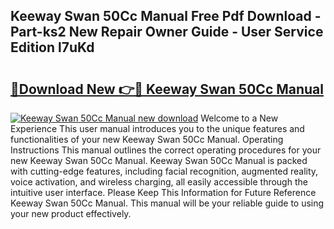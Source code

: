 ## Keeway Swan 50Cc Manual Free Pdf Download - Part-ks2 New Repair Owner Guide - User Service Edition l7uKd

# <h2><a href="http://bc78845.oget.top/?id=Keeway+Swan+50Cc+Manual">🔗Download New 👉🔴 Keeway Swan 50Cc Manual</a></h2>

[![Keeway Swan 50Cc Manual new download](https://i.imgur.com/5g1atiW.png)](http://bc78845.oget.top/?id=Keeway+Swan+50Cc+Manual)
Welcome to a New Experience This user manual introduces you to the unique features and functionalities of your new Keeway Swan 50Cc Manual. Operating Instructions This manual outlines the correct operating procedures for your new Keeway Swan 50Cc Manual. Keeway Swan 50Cc Manual is packed with cutting-edge features, including facial recognition, augmented reality, voice activation, and wireless charging, all easily accessible through the intuitive user interface. Please Keep This Information for Future Reference Keeway Swan 50Cc Manual. This manual will be your reliable guide to using your new product effectively.
